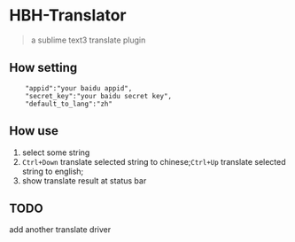# HBH-Translator
> a sublime text3 translate plugin

## How setting
```
    "appid":"your baidu appid",
    "secret_key":"your baidu secret key",
    "default_to_lang":"zh"
```

## How use
1. select some string
2. `Ctrl+Down` translate selected string to chinese;`Ctrl+Up` translate selected string to english;
3. show translate result at status bar

## TODO
add another translate driver
